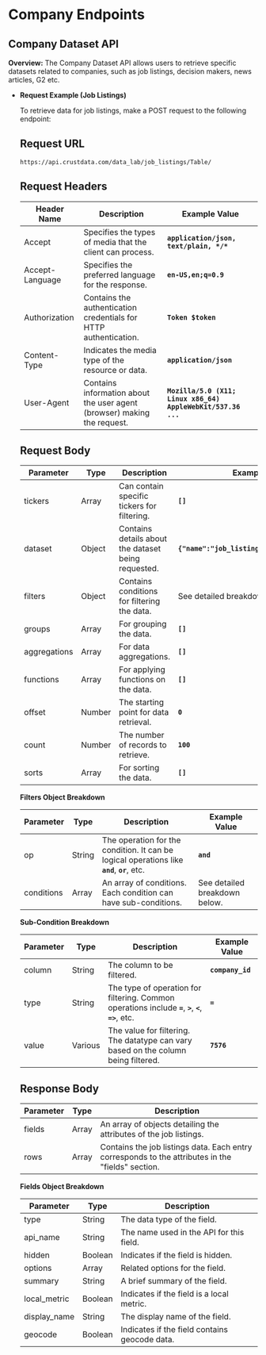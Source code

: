 # Company Endpoints

## **Company Dataset API**

**Overview:** The Company Dataset API allows users to retrieve specific datasets related to companies, such as job listings, decision makers, news articles, G2 etc.

- **Request Example (Job Listings)**
    
    To retrieve data for job listings, make a POST request to the following endpoint:
    
    ## **Request URL**
    
    ```
    https://api.crustdata.com/data_lab/job_listings/Table/
    ```
    
    ## **Request Headers**
    
    | **Header Name** | **Description** | **Example Value** |
    | --- | --- | --- |
    | Accept | Specifies the types of media that the client can process. | **`application/json, text/plain, */*`** |
    | Accept-Language | Specifies the preferred language for the response. | **`en-US,en;q=0.9`** |
    | Authorization | Contains the authentication credentials for HTTP authentication. | **`Token $token`** |
    | Content-Type | Indicates the media type of the resource or data. | **`application/json`** |
    | User-Agent | Contains information about the user agent (browser) making the request. | **`Mozilla/5.0 (X11; Linux x86_64) AppleWebKit/537.36 ...`** |
    
    ## **Request Body**
    
    | **Parameter** | **Type** | **Description** | **Example Value** |
    | --- | --- | --- | --- |
    | tickers | Array | Can contain specific tickers for filtering. | **`[]`** |
    | dataset | Object | Contains details about the dataset being requested. | **`{"name":"job_listings","id":"joblisting"}`** |
    | filters | Object | Contains conditions for filtering the data. | See detailed breakdown below. |
    | groups | Array | For grouping the data. | **`[]`** |
    | aggregations | Array | For data aggregations. | **`[]`** |
    | functions | Array | For applying functions on the data. | **`[]`** |
    | offset | Number | The starting point for data retrieval. | **`0`** |
    | count | Number | The number of records to retrieve. | **`100`** |
    | sorts | Array | For sorting the data. | **`[]`** |
    
    **Filters Object Breakdown**
    
    | **Parameter** | **Type** | **Description** | **Example Value** |
    | --- | --- | --- | --- |
    | op | String | The operation for the condition. It can be logical operations like **`and`**, **`or`**, etc. | **`and`** |
    | conditions | Array | An array of conditions. Each condition can have sub-conditions. | See detailed breakdown below. |
    
    **Sub-Condition Breakdown**
    
    | **Parameter** | **Type** | **Description** | **Example Value** |
    | --- | --- | --- | --- |
    | column | String | The column to be filtered. | **`company_id`** |
    | type | String | The type of operation for filtering. Common operations include **`=`**, **`>`**, **`<`**, **`=>`**, etc. | **`=`** |
    | value | Various | The value for filtering. The datatype can vary based on the column being filtered. | **`7576`** |
    
    ## Response Body
    
    | **Parameter** | **Type** | **Description** |
    | --- | --- | --- |
    | fields | Array | An array of objects detailing the attributes of the job listings. |
    | rows | Array | Contains the job listings data. Each entry corresponds to the attributes in the "fields" section. |
    
    **Fields Object Breakdown**
    
    | **Parameter** | **Type** | **Description** |
    | --- | --- | --- |
    | type | String | The data type of the field. |
    | api_name | String | The name used in the API for this field. |
    | hidden | Boolean | Indicates if the field is hidden. |
    | options | Array | Related options for the field. |
    | summary | String | A brief summary of the field. |
    | local_metric | Boolean | Indicates if the field is a local metric. |
    | display_name | String | The display name of the field. |
    | geocode | Boolean | Indicates if the field contains geocode data. |